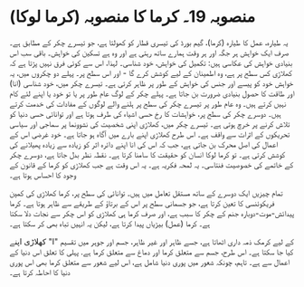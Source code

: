 # منصوبہ 19۔ کرما کا منصوبہ (کرما لوکا)

یہ طیارہ، عمل کا طیارہ (کرما)، گیم بورڈ کی تیسری قطار کو کھولتا ہے، جو تیسرے چکر کے مطابق ہے۔ صرف ایک خواہش ہر جگہ اور ہر وقت ہمارے ساتھ رہتی ہے اور وہ ہے تسکین کی خواہش۔ باقی سب اس بنیادی خواہش کی عکاسی ہیں: تکمیل کی خواہش، خود شناسی۔ لہذا، اس سے کوئی فرق نہیں پڑتا ہے کہ کھلاڑی کس سطح پر ہے، وہ اطمینان کے لیے کوشش کرے گا - اور اس سطح پر۔ پہلے دو چکروں میں، یہ خواہش خود کو پیسے اور جنس کی خواہش کے طور پر ظاہر کرتی ہے۔ تیسرے چکر میں، خود شناسی (انا) اور طاقت کا حصول بنیادی ضرورت بن جاتا ہے۔ پہلے چکر کے لوگ عام طور پر یا تو خود یا اپنے لئے کام نہیں کرتے ہیں۔ وہ عام طور پر تیسرے چکر کی سطح پر ہلنے والے لوگوں کے مفادات کی خدمت کرتے ہیں۔ دوسرے چکر کی سطح پر، خواہشات کا رخ حسی اشیاء کی طرف ہوتا ہے اور توانائی حسی دنیا کو تلاش کرنے پر خرچ ہوتی ہے۔ تیسرے چکر میں، کھلاڑی اپنی شخصیت کی نشوونما پر سماجی اور سیاسی تحریکوں کے اثرات سے واقف ہے۔ اس طرح کھلاڑی اپنے بارے میں آگاہ ہو جاتا ہے۔ خود غرضی اس کے اعمال کی اصل محرک بن جاتی ہے، جب کہ اس کی انا اپنے دائرہ اثر کو زیادہ سے زیادہ پھیلانے کی کوشش کرتی ہے۔ تو کرما لوکا انسان کو حقیقت کا سامنا کرتا ہے۔ نقطہ نظر بدل جاتا ہے، دوسرے چکر کے خاتمے کی خصوصیت فنتاسی۔ یہ لمحہ فکریہ ہے۔ یہ اس وقت ہے جب کھلاڑی کو کرما کے قانون کے وجود کا احساس ہوتا ہے۔

تمام چیزیں ایک دوسرے کے ساتھ مستقل تعامل میں ہیں۔ توانائی کی سطح پر، کرما کھلاڑی کی کمپن فریکوئنسی کا تعین کرتا ہے، جو جسمانی سطح پر اس کے برتاؤ کے طریقے سے ظاہر ہوتا ہے۔ کرما پیدائش-موت-دوبارہ جنم کے چکر کا سبب ہے، اور صرف کرما ہی کھلاڑی کو اس چکر سے نجات دلا سکتا ہے۔ کرما (عمل) بیڑیاں پیدا کرتا ہے، لیکن یہ انہیں تباہ بھی کر سکتا ہے۔

کھلاڑی اپنے "I" کے لیے کرمک ذمہ داری اٹھاتا ہے، جسے ظاہر اور غیر ظاہر، جسم اور جوہر میں تقسیم کیا جا سکتا ہے۔ اس طرح، جسم سے متعلق کرما اور دماغ سے متعلق کرما ہے. پہلی کا تعلق اس دنیا کے اعمال سے ہے۔ تاہم، چونکہ شعور میں پوری دنیا شامل ہے، اس لیے شعور سے متعلق کرما بھی اس پوری دنیا کا احاطہ کرتا ہے۔
